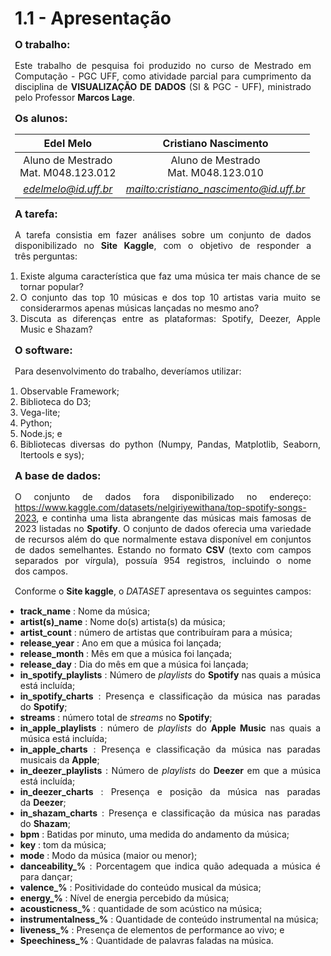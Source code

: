 <style> 
    p, table, figure, figcaption, h1, h2, h3, h4, h5, h6, .katex-display 
    {
        max-width:none;
        text-align: justify;
        margin: 15px 15px;
        text-wrap: pretty;
    }
    li,ul,ol
    {
        text-align: justify;
        max-width:none;
        text-wrap: pretty;
    }
</style>

# 1.1 - Apresentação

### O trabalho:

Este trabalho de pesquisa foi produzido no curso de Mestrado em Computação - PGC UFF, como atividade parcial para cumprimento da disciplina de **VISUALIZAÇÃO DE DADOS** (SI & PGC - UFF), ministrado pelo Professor **Marcos Lage**.

### Os alunos:

<div class="grid grid-cols-1">    
<div class="card" >

| Edel Melo          | Cristiano Nascimento          |
| :----:             |    :----:           |
| Aluno de Mestrado <BR> Mat. M048.123.012  | Aluno de Mestrado <br> Mat. M048.123.010  |
| <address><a href="mailto:edelmelo@id.uff.br">edelmelo@id.uff.br</a></address> | <address><a href="mailto:cristiano_nascimento@id.uff.br">mailto:cristiano_nascimento@id.uff.br</a></address> |

</div>
</div>

### A tarefa:

A tarefa consistia em fazer análises sobre um conjunto de dados disponibilizado no **Site Kaggle**, com o objetivo de responder a três perguntas:

1. Existe alguma característica que faz uma música ter mais chance de se tornar popular?
2. O conjunto das top 10 músicas e dos top 10 artistas varia muito se considerarmos apenas músicas lançadas no mesmo ano?
3. Discuta as diferenças entre as plataformas: Spotify, Deezer, Apple Music e Shazam?

### O software:

Para desenvolvimento do trabalho, deveríamos utilizar:
1. Observable Framework;
2. Biblioteca do D3;
3. Vega-lite;
4. Python;
5. Node.js; e
6. Bibliotecas diversas do python (Numpy, Pandas, Matplotlib, Seaborn, Itertools e sys);

### A base de dados:

O conjunto de dados fora disponibilizado no endereço: https://www.kaggle.com/datasets/nelgiriyewithana/top-spotify-songs-2023, 
e continha uma lista abrangente das músicas mais famosas de 2023 listadas no **Spotify**. O conjunto de dados oferecia uma variedade de recursos além do que normalmente estava disponível em conjuntos de dados semelhantes. Estando no formato **CSV** (texto com campos separados por vírgula), possuía 954 registros, incluindo o nome dos campos.

Conforme o **Site kaggle**, o *DATASET* apresentava os seguintes campos:

- **track_name** : Nome da música;
- **artist(s)_name** : Nome do(s) artista(s) da música;
- **artist_count** : número de artistas que contribuíram para a música;
- **release_year** : Ano em que a música foi lançada;
- **release_month** : Mês em que a música foi lançada;
- **release_day** : Dia do mês em que a música foi lançada;
- **in_spotify_playlists** : Número de *playlists* do **Spotify** nas quais a música está incluída;
- **in_spotify_charts** : Presença e classificação da música nas paradas do **Spotify**;
- **streams** : número total de *streams* no **Spotify**;
- **in_apple_playlists** : número de *playlists* do **Apple Music** nas quais a música está incluída;
- **in_apple_charts** : Presença e classificação da música nas paradas musicais da **Apple**;
- **in_deezer_playlists** : Número de *playlists* do **Deezer** em que a música está incluída;
- **in_deezer_charts** : Presença e posição da música nas paradas da **Deezer**;
- **in_shazam_charts** : Presença e classificação da música nas paradas do **Shazam**;
- **bpm** : Batidas por minuto, uma medida do andamento da música;
- **key** : tom da música;
- **mode** : Modo da música (maior ou menor);
- **danceability_%** : Porcentagem que indica quão adequada a música é para dançar;
- **valence_%** : Positividade do conteúdo musical da música;
- **energy_%** : Nível de energia percebido da música;
- **acousticness_%** : quantidade de som acústico na música;
- **instrumentalness_%** : Quantidade de conteúdo instrumental na música;
- **liveness_%** : Presença de elementos de performance ao vivo; e
- **Speechiness_%** : Quantidade de palavras faladas na música.


